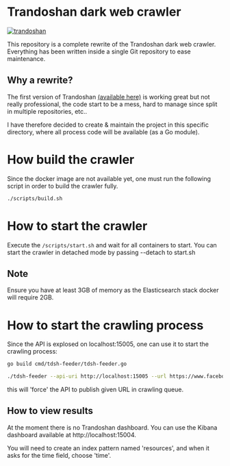 # Trandoshan dark web crawler

[![trandoshan](https://snapcraft.io//trandoshan/badge.svg)](https://snapcraft.io/trandoshan)

This repository is a complete rewrite of the Trandoshan dark web crawler. Everything has been written inside a single
Git repository to ease maintenance.

## Why a rewrite?

The first version of Trandoshan [(available here)](https://github.com/trandoshan-io) is working great but
not really professional, the code start to be a mess, hard to manage since split in multiple repositories, etc..

I have therefore decided to create & maintain the project in this specific directory, where all process code will be available
(as a Go module).

# How build the crawler

Since the docker image are not available yet, one must run the following script in order to build the crawler fully.

```sh
./scripts/build.sh
```

# How to start the crawler

Execute the ``/scripts/start.sh`` and wait for all containers to start.
You can start the crawler in detached mode by passing --detach to start.sh

## Note

Ensure you have at least 3GB of memory as the Elasticsearch stack docker will require 2GB.

# How to start the crawling process

Since the API is explosed on localhost:15005, one can use it to start the crawling process:

```sh
go build cmd/tdsh-feeder/tdsh-feeder.go
```

```sh
./tdsh-feeder --api-uri http://localhost:15005 --url https://www.facebookcorewwwi.onion
```

this will 'force' the API to publish given URL in crawling queue.

## How to view results

At the moment there is no Trandoshan dashboard.
You can use the Kibana dashboard available at http://localhost:15004.

You will need to create an index pattern named 'resources', and when it asks for the time field, choose 'time'.
